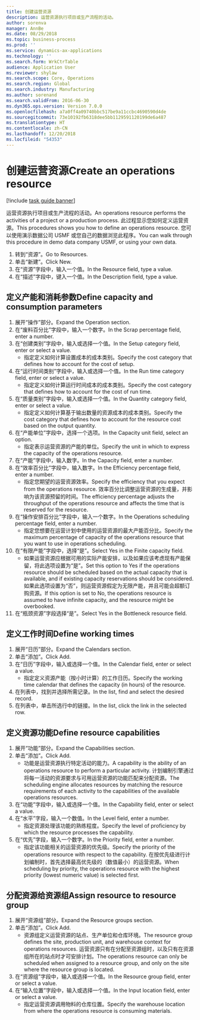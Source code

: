 ```yaml
---
title: 创建运营资源
description: 运营资源执行项目或生产流程的活动。
author: sorenva
manager: AnnBe
ms.date: 08/29/2018
ms.topic: business-process
ms.prod: ''
ms.service: dynamics-ax-applications
ms.technology: ''
ms.search.form: WrkCtrTable
audience: Application User
ms.reviewer: shylaw
ms.search.scope: Core, Operations
ms.search.region: Global
ms.search.industry: Manufacturing
ms.author: sorenand
ms.search.validFrom: 2016-06-30
ms.dyn365.ops.version: Version 7.0.0
ms.openlocfilehash: a7a0ff4a09740bbc517be9a11ccbc4690590d4de
ms.sourcegitcommit: 73e10192fb6318dee5bb1129591120199de6a487
ms.translationtype: HT
ms.contentlocale: zh-CN
ms.lasthandoff: 12/20/2018
ms.locfileid: "54353"
---
```

# <a name="create-an-operations-resource"></a><span data-ttu-id="804d7-103">创建运营资源</span><span class="sxs-lookup"><span data-stu-id="804d7-103">Create an operations resource</span></span>

[!include [task guide banner](../../includes/task-guide-banner.md)]

<span data-ttu-id="804d7-104">运营资源执行项目或生产流程的活动。</span><span class="sxs-lookup"><span data-stu-id="804d7-104">An operations resource performs the activities of a project or a production process.</span></span> <span data-ttu-id="804d7-105">此过程显示您如何定义运营资源。</span><span class="sxs-lookup"><span data-stu-id="804d7-105">This procedures shows you how to define an operations resource.</span></span> <span data-ttu-id="804d7-106">您可以使用演示数据公司 USMF 或您自己的数据浏览此程序。</span><span class="sxs-lookup"><span data-stu-id="804d7-106">You can walk through this procedure in demo data company USMF, or using your own data.</span></span>

1. <span data-ttu-id="804d7-107">转到“资源”。</span><span class="sxs-lookup"><span data-stu-id="804d7-107">Go to Resources.</span></span>
2. <span data-ttu-id="804d7-108">单击“新建”。</span><span class="sxs-lookup"><span data-stu-id="804d7-108">Click New.</span></span>
3. <span data-ttu-id="804d7-109">在“资源”字段中，输入一个值。</span><span class="sxs-lookup"><span data-stu-id="804d7-109">In the Resource field, type a value.</span></span>
4. <span data-ttu-id="804d7-110">在“描述”字段中，键入一个值。</span><span class="sxs-lookup"><span data-stu-id="804d7-110">In the Description field, type a value.</span></span>

## <a name="define-capacity-and-consumption-parameters"></a><span data-ttu-id="804d7-111">定义产能和消耗参数</span><span class="sxs-lookup"><span data-stu-id="804d7-111">Define capacity and consumption parameters</span></span>
1. <span data-ttu-id="804d7-112">展开“操作”部分。</span><span class="sxs-lookup"><span data-stu-id="804d7-112">Expand the Operation section.</span></span>
2. <span data-ttu-id="804d7-113">在“废料百分比”字段中，输入一个数字。</span><span class="sxs-lookup"><span data-stu-id="804d7-113">In the Scrap percentage field, enter a number.</span></span>
3. <span data-ttu-id="804d7-114">在“创建类别”字段中，输入或选择一个值。</span><span class="sxs-lookup"><span data-stu-id="804d7-114">In the Setup category field, enter or select a value.</span></span>
    * <span data-ttu-id="804d7-115">指定定义如何计算设置成本的成本类别。</span><span class="sxs-lookup"><span data-stu-id="804d7-115">Specify the cost category that defines how to account for the cost of setup.</span></span>  
4. <span data-ttu-id="804d7-116">在“运行时间类别”字段中，输入或选择一个值。</span><span class="sxs-lookup"><span data-stu-id="804d7-116">In the Run time category field, enter or select a value.</span></span>
    * <span data-ttu-id="804d7-117">指定定义如何计算运行时间成本的成本类别。</span><span class="sxs-lookup"><span data-stu-id="804d7-117">Specify the cost category that defines how to account for the cost of run time.</span></span>  
5. <span data-ttu-id="804d7-118">在“质量类别”字段中，输入或选择一个值。</span><span class="sxs-lookup"><span data-stu-id="804d7-118">In the Quantity category field, enter or select a value.</span></span>
    * <span data-ttu-id="804d7-119">指定定义如何计算基于输出数量的资源成本的成本类别。</span><span class="sxs-lookup"><span data-stu-id="804d7-119">Specify the cost category that defines how to account for the resource cost based on the output quantity.</span></span>  
6. <span data-ttu-id="804d7-120">在“产能单位”字段中，选择一个选项。</span><span class="sxs-lookup"><span data-stu-id="804d7-120">In the Capacity unit field, select an option.</span></span>
    * <span data-ttu-id="804d7-121">指定表示运营资源的产能的单位。</span><span class="sxs-lookup"><span data-stu-id="804d7-121">Specify the unit in which to express the capacity of the operations resource.</span></span>  
7. <span data-ttu-id="804d7-122">在“产能”字段中，输入数字。</span><span class="sxs-lookup"><span data-stu-id="804d7-122">In the Capacity field, enter a number.</span></span>
8. <span data-ttu-id="804d7-123">在“效率百分比”字段中，输入数字。</span><span class="sxs-lookup"><span data-stu-id="804d7-123">In the Efficiency percentage field, enter a number.</span></span>
    * <span data-ttu-id="804d7-124">指定您期望的运营资源效率。</span><span class="sxs-lookup"><span data-stu-id="804d7-124">Specify the efficiency that you expect from the operations resource.</span></span> <span data-ttu-id="804d7-125">效率百分比调整运营资源的生成量，并影响为该资源预留的时间。</span><span class="sxs-lookup"><span data-stu-id="804d7-125">The efficiency percentage adjusts the throughput of the operations resource and affects the time that is reserved for the resource.</span></span>  
9. <span data-ttu-id="804d7-126">在“操作安排百分比”字段中，输入一个数字。</span><span class="sxs-lookup"><span data-stu-id="804d7-126">In the Operations scheduling percentage field, enter a number.</span></span>
    * <span data-ttu-id="804d7-127">指定您想要在运营计划中使用的运营资源的最大产能百分比。</span><span class="sxs-lookup"><span data-stu-id="804d7-127">Specify the maximum percentage of capacity of the operations resource that you want to use in operations scheduling.</span></span>  
10. <span data-ttu-id="804d7-128">在“有限产能”字段中，选择“是”。</span><span class="sxs-lookup"><span data-stu-id="804d7-128">Select Yes in the Finite capacity field.</span></span>
    * <span data-ttu-id="804d7-129">如果运营资源应根据可用的实际产能安排，以及如果应该考虑现有产能保留，将此选项设置为“是”。</span><span class="sxs-lookup"><span data-stu-id="804d7-129">Set this option to Yes if the operations resource should be scheduled based on the actual capacity that is available, and if existing capacity reservations should be considered.</span></span> <span data-ttu-id="804d7-130">如果此选项设置为“否”，则运营资源假定为无限产能，并且可能会超额订购资源。</span><span class="sxs-lookup"><span data-stu-id="804d7-130">If this option is set to No, the operations resource is assumed to have infinite capacity, and the resource might be overbooked.</span></span>  
11. <span data-ttu-id="804d7-131">在“瓶颈资源”字段选择“是”。</span><span class="sxs-lookup"><span data-stu-id="804d7-131">Select Yes in the Bottleneck resource field.</span></span>

## <a name="define-working-times"></a><span data-ttu-id="804d7-132">定义工作时间</span><span class="sxs-lookup"><span data-stu-id="804d7-132">Define working times</span></span>
1. <span data-ttu-id="804d7-133">展开“日历”部分。</span><span class="sxs-lookup"><span data-stu-id="804d7-133">Expand the Calendars section.</span></span>
2. <span data-ttu-id="804d7-134">单击“添加”。</span><span class="sxs-lookup"><span data-stu-id="804d7-134">Click Add.</span></span>
3. <span data-ttu-id="804d7-135">在“日历”字段中，输入或选择一个值。</span><span class="sxs-lookup"><span data-stu-id="804d7-135">In the Calendar field, enter or select a value.</span></span>
    * <span data-ttu-id="804d7-136">指定定义资源产能（按小时计算）的工作日历。</span><span class="sxs-lookup"><span data-stu-id="804d7-136">Specify the working time calendar that defines the capacity (in hours) of the resource.</span></span>  
4. <span data-ttu-id="804d7-137">在列表中，找到并选择所需记录。</span><span class="sxs-lookup"><span data-stu-id="804d7-137">In the list, find and select the desired record.</span></span>
5. <span data-ttu-id="804d7-138">在列表中，单击所选行中的链接。</span><span class="sxs-lookup"><span data-stu-id="804d7-138">In the list, click the link in the selected row.</span></span>

## <a name="define-resource-capabilities"></a><span data-ttu-id="804d7-139">定义资源功能</span><span class="sxs-lookup"><span data-stu-id="804d7-139">Define resource capabilities</span></span>
1. <span data-ttu-id="804d7-140">展开“功能”部分。</span><span class="sxs-lookup"><span data-stu-id="804d7-140">Expand the Capabilities section.</span></span>
2. <span data-ttu-id="804d7-141">单击“添加”。</span><span class="sxs-lookup"><span data-stu-id="804d7-141">Click Add.</span></span>
    * <span data-ttu-id="804d7-142">功能是运营资源执行特定活动的能力。</span><span class="sxs-lookup"><span data-stu-id="804d7-142">A capability is the ability of an operations resource to perform a particular activity.</span></span> <span data-ttu-id="804d7-143">计划编制引擎通过将每一活动的资源要求与可用运营资源的功能匹配来分配资源。</span><span class="sxs-lookup"><span data-stu-id="804d7-143">The scheduling engine allocates resources by matching the resource requirements of each activity to the capabilities of the available operations resources.</span></span>  
3. <span data-ttu-id="804d7-144">在“功能”字段中，输入或选择一个值。</span><span class="sxs-lookup"><span data-stu-id="804d7-144">In the Capability field, enter or select a value.</span></span>
4. <span data-ttu-id="804d7-145">在“水平”字段，输入一个数值。</span><span class="sxs-lookup"><span data-stu-id="804d7-145">In the Level field, enter a number.</span></span>
    * <span data-ttu-id="804d7-146">指定资源处理该功能的熟练程度。</span><span class="sxs-lookup"><span data-stu-id="804d7-146">Specify the level of proficiency by which the resource processes the capability.</span></span>  
5. <span data-ttu-id="804d7-147">在“优先”字段，输入一个数字。</span><span class="sxs-lookup"><span data-stu-id="804d7-147">In the Priority field, enter a number.</span></span>
    * <span data-ttu-id="804d7-148">指定该功能相关的运营资源的优先级。</span><span class="sxs-lookup"><span data-stu-id="804d7-148">Specify the priority of the operations resource with respect to the capability.</span></span> <span data-ttu-id="804d7-149">在按优先级进行计划编制时，首先选择最高优先级的（数值最小）的运营资源。</span><span class="sxs-lookup"><span data-stu-id="804d7-149">When scheduling by priority, the operations resource with the highest priority (lowest numeric value) is selected first.</span></span>  

## <a name="assign-resource-to-resource-group"></a><span data-ttu-id="804d7-150">分配资源给资源组</span><span class="sxs-lookup"><span data-stu-id="804d7-150">Assign resource to resource group</span></span>
1. <span data-ttu-id="804d7-151">展开“资源组”部分。</span><span class="sxs-lookup"><span data-stu-id="804d7-151">Expand the Resource groups section.</span></span>
2. <span data-ttu-id="804d7-152">单击“添加”。</span><span class="sxs-lookup"><span data-stu-id="804d7-152">Click Add.</span></span>
    * <span data-ttu-id="804d7-153">资源组定义运营资源的站点、生产单位和仓库环境。</span><span class="sxs-lookup"><span data-stu-id="804d7-153">The resource group defines the site, production unit, and warehouse context for operations resources.</span></span> <span data-ttu-id="804d7-154">运营资源只有在分配至资源组时，以及只有在资源组所在的站点时才可安排计划。</span><span class="sxs-lookup"><span data-stu-id="804d7-154">The operations resource can only be scheduled when assigned to a resource group, and only on the site where the resource group is located.</span></span>  
3. <span data-ttu-id="804d7-155">在“资源组”字段中，输入或选择一个值。</span><span class="sxs-lookup"><span data-stu-id="804d7-155">In the Resource group field, enter or select a value.</span></span>
4. <span data-ttu-id="804d7-156">在“输入位置”字段中，输入或选择一个值。</span><span class="sxs-lookup"><span data-stu-id="804d7-156">In the Input location field, enter or select a value.</span></span>
    * <span data-ttu-id="804d7-157">指定运营资源调用物料的仓库位置。</span><span class="sxs-lookup"><span data-stu-id="804d7-157">Specify the warehouse location from where the operations resource is consuming materials.</span></span>  

